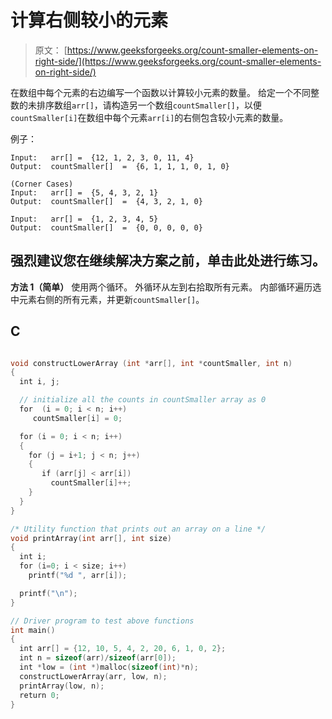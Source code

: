 # 计算右侧较小的元素

> 原文： [https://www.geeksforgeeks.org/count-smaller-elements-on-right-side/](https://www.geeksforgeeks.org/count-smaller-elements-on-right-side/)

在数组中每个元素的右边编写一个函数以计算较小元素的数量。 给定一个不同整数的未排序数组`arr[]`，请构造另一个数组`countSmaller[]`，以便`countSmaller[i]`在数组中每个元素`arr[i]`的右侧包含较小元素的数量。

例子：

```
Input:   arr[] =  {12, 1, 2, 3, 0, 11, 4}
Output:  countSmaller[]  =  {6, 1, 1, 1, 0, 1, 0} 

(Corner Cases)
Input:   arr[] =  {5, 4, 3, 2, 1}
Output:  countSmaller[]  =  {4, 3, 2, 1, 0} 

Input:   arr[] =  {1, 2, 3, 4, 5}
Output:  countSmaller[]  =  {0, 0, 0, 0, 0}

```

[](https://practice.geeksforgeeks.org/problem-page.php?pid=585)

## 强烈建议您在继续解决方案之前，单击此处进行练习。

**方法 1（简单）**
使用两个循环。 外循环从左到右拾取所有元素。 内部循环遍历选中元素右侧的所有元素，并更新`countSmaller[]`。

## C

```c

void constructLowerArray (int *arr[], int *countSmaller, int n) 
{ 
  int i, j; 

  // initialize all the counts in countSmaller array as 0 
  for  (i = 0; i < n; i++) 
     countSmaller[i] = 0; 

  for (i = 0; i < n; i++) 
  { 
    for (j = i+1; j < n; j++) 
    { 
       if (arr[j] < arr[i]) 
         countSmaller[i]++; 
    } 
  } 
} 

/* Utility function that prints out an array on a line */
void printArray(int arr[], int size) 
{ 
  int i; 
  for (i=0; i < size; i++) 
    printf("%d ", arr[i]); 

  printf("\n"); 
} 

// Driver program to test above functions 
int main() 
{ 
  int arr[] = {12, 10, 5, 4, 2, 20, 6, 1, 0, 2}; 
  int n = sizeof(arr)/sizeof(arr[0]); 
  int *low = (int *)malloc(sizeof(int)*n); 
  constructLowerArray(arr, low, n); 
  printArray(low, n); 
  return 0; 
} 

```